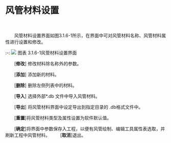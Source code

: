 

# 风管材料设置
<br/>

&emsp;&emsp;风管材料设置界面如图3.1.6-1所示，在界面中可对风管材料名称、风管材料属性进行设置和修改。
<br/>

:-: ![](images/33.png)
图表 3.1.6-1风管材料设置界面
<br/>

&emsp;&emsp;[**修改**] 修改材料除名称外的参数。

&emsp;&emsp;[**添加**] 添加新的材料。

&emsp;&emsp;[**删除**] 删除左侧列表中的材料。

&emsp;&emsp;[**导入**]  选择外部\*.db 文件中导入风管材料。

&emsp;&emsp;[**导出**] 将风管材料界面中设定导出到指定目录的 .db格式文件中。

&emsp;&emsp;[**重置**]将风管材料类型及属性设置为软件默认值。

&emsp;&emsp;[**确定**]将界面中参数保存入工程，以便有风管绘制、编辑工具属性表选取，并刷新工程中风管材料。
&emsp;&emsp;[**取消**]退出。
